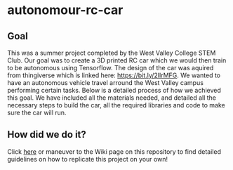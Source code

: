 # autonomour-rc-car

## Goal

This was a summer project completed by the West Valley College STEM Club. Our goal was to create a 3D printed RC car which we would then train to be autonomous using Tensorflow. The design of the car was aquired from thingiverse which is linked here: https://bit.ly/2lIrMFG. We wanted to have an autonomous vehicle travel arround the West Valley campus performing certain tasks. Below is a detailed process of how we achieved this goal. We have included all the materials needed, and detailed all the necessary steps to build the car, all the required libraries and code to make sure the car will run.

## How did we do it?

Click [here](https://github.com/alexoliveira21/autonomour-rc-car/wiki) or maneuver to the Wiki page on this repository to find detailed guidelines on how to replicate this project on your own!



  

